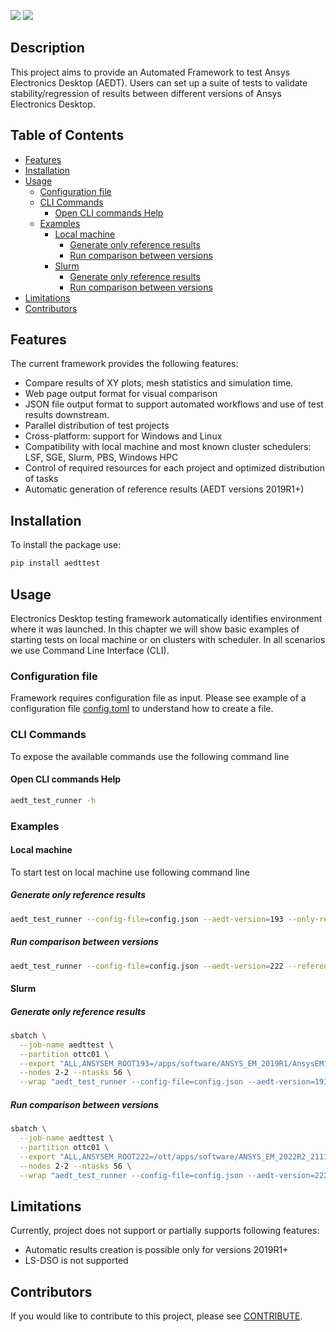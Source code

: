 [![](https://img.shields.io/pypi/v/aedttest.svg)](https://pypi.python.org/pypi/aedttest/)
[![](https://img.shields.io/pypi/pyversions/aedttest.svg)](https://pypi.python.org/pypi/aedttest/)

    
## Description
This project aims to provide an Automated Framework to test Ansys Electronics Desktop (AEDT). 
Users can set up a suite of tests to validate stability/regression of results between 
different versions of Ansys Electronics Desktop.


## Table of Contents

<!-- toc -->

- [Features](#features)
- [Installation](#installation)
- [Usage](#usage)
  * [Configuration file](#configuration-file)
  * [CLI Commands](#cli-commands)
    + [Open CLI commands Help](#open-cli-commands-help)
  * [Examples](#examples)
    + [Local machine](#local-machine)
      - [Generate only reference results](#generate-only-reference-results)
      - [Run comparison between versions](#run-comparison-between-versions)
    + [Slurm](#slurm)
      - [Generate only reference results](#generate-only-reference-results-1)
      - [Run comparison between versions](#run-comparison-between-versions-1)
- [Limitations](#limitations)
- [Contributors](#contributors)

<!-- tocstop -->

## Features
The current framework provides the following features:
* Compare results of XY plots, mesh statistics and simulation time.
* Web page output format for visual comparison
* JSON file output format to support automated workflows and use of test results downstream.
* Parallel distribution of test projects
* Cross-platform: support for Windows and Linux
* Compatibility with local machine and most known cluster schedulers: 
  LSF, SGE, Slurm, PBS, Windows HPC
* Control of required resources for each project and optimized distribution of tasks
* Automatic generation of reference results (AEDT versions 2019R1+)

## Installation
To install the package use:
```bash
pip install aedttest
```

## Usage
Electronics Desktop testing framework automatically identifies environment where it was launched. In this chapter we 
will show basic examples of starting tests on local machine or on clusters with scheduler. In all scenarios we use 
Command Line Interface (CLI).

### Configuration file
Framework requires configuration file as input. Please see example of a configuration file 
[config.toml](examples/config.toml) to understand how to create a file.

### CLI Commands
To expose the available commands use the following command line

#### Open CLI commands Help
```bash
aedt_test_runner -h
```

### Examples

#### Local machine
To start test on local machine use following command line

##### Generate only reference results
```bash
aedt_test_runner --config-file=config.json --aedt-version=193 --only-reference
```

##### Run comparison between versions
```bash
aedt_test_runner --config-file=config.json --aedt-version=222 --reference-file=input/reference_results.json
```

#### Slurm
##### Generate only reference results
```bash
sbatch \
  --job-name aedttest \
  --partition ottc01 \
  --export "ALL,ANSYSEM_ROOT193=/apps/software/ANSYS_EM_2019R1/AnsysEM19.3/Linux64,ANS_NODEPCHECK=1" \
  --nodes 2-2 --ntasks 56 \
  --wrap "aedt_test_runner --config-file=config.json --aedt-version=193 --only-reference"
```

##### Run comparison between versions
```bash
sbatch \
  --job-name aedttest \
  --partition ottc01 \
  --export "ALL,ANSYSEM_ROOT222=/ott/apps/software/ANSYS_EM_2022R2_211129/v222/Linux64,ANS_NODEPCHECK=1" \
  --nodes 2-2 --ntasks 56 \
  --wrap "aedt_test_runner --config-file=config.json --aedt-version=222 --reference-file=~/reference_results.json"
```

## Limitations
Currently, project does not support or partially supports following features:
* Automatic results creation is possible only for versions 2019R1+
* LS-DSO is not supported

## Contributors
If you would like to contribute to this project, please see [CONTRIBUTE](docs/CONTRIBUTE.md).
